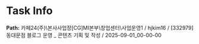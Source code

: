 # Task Info

**Path:** 카페24(주)\본사사업장\[CG]MI본부\창업센터\사업운영1 / hjkim16 / [332979] 동대문점 블로그 운영 _ 콘텐츠 기획 및 작성 / 2025-09-01_00-00-00

